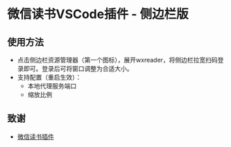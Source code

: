 # 微信读书VSCode插件 - 侧边栏版

## 使用方法

- 点击侧边栏资源管理器（第一个图标），展开wxreader，将侧边栏拉宽扫码登录即可。登录后可将窗口调整为合适大小。
- 支持配置（重启生效）：
  - 本地代理服务端口
  - 缩放比例

## 致谢
- [微信读书插件](https://github.com/LstHeart/vscode-wxread)